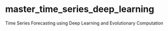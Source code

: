 # master_time_series_deep_learning
Time Series Forecasting using Deep Learning and Evolutionary Computation
